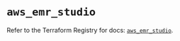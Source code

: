 # `aws_emr_studio`

Refer to the Terraform Registry for docs: [`aws_emr_studio`](https://registry.terraform.io/providers/hashicorp/aws/3.76.1/docs/resources/emr_studio).
